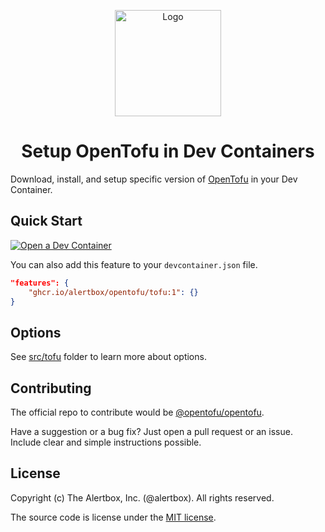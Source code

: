 <p align="center">
  <a href="https://opentofu.org"><img src="https://raw.githubusercontent.com/opentofu/brand-artifacts/main/full/transparent/SVG/on-dark.svg#gh-dark-mode-only" alt="Logo" height=170></a>
</p>
<h1 align="center">Setup OpenTofu in Dev Containers</h1>

Download, install, and setup specific version of [OpenTofu](https://opentofu.org) in your Dev Container.


## Quick Start

[![Open a Dev Container](https://img.shields.io/static/v1?style=for-the-badge&label=Dev+Container&message=Open&color=blue&logo=visualstudiocode)](https://vscode.dev/redirect?url=vscode://ms-vscode-remote.remote-containers/cloneInVolume?url=https://github.com/alertbox/try-dotnet-on-azure)

You can also add this feature to your `devcontainer.json` file.

```json filename="devcontainer.json"
"features": {
    "ghcr.io/alertbox/opentofu/tofu:1": {}
}
```
## Options

See [src/tofu](./src/tofu/README.md) folder to learn more about options.


## Contributing

The official repo to contribute would be [@opentofu/opentofu](https://github.com/opentofu/opentofu?tab=readme-ov-file#readme).

Have a suggestion or a bug fix? Just open a pull request or an issue. Include clear and simple instructions possible.

## License

Copyright (c) The Alertbox, Inc. (@alertbox). All rights reserved.

The source code is license under the [MIT license](#MIT-1-ov-file).
